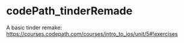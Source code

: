 # codePath_tinderRemade
A basic tinder remake: https://courses.codepath.com/courses/intro_to_ios/unit/5#!exercises
